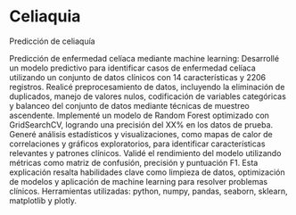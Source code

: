 # Celiaquia
Predicción de celiaquía

Predicción de enfermedad celíaca mediante machine learning:
Desarrollé un modelo predictivo para identificar casos de enfermedad celíaca utilizando un conjunto de datos clínicos con 14 características y 2206 registros.
Realicé preprocesamiento de datos, incluyendo la eliminación de duplicados, manejo de valores nulos, codificación de variables categóricas y balanceo del conjunto de datos mediante técnicas de muestreo ascendente.
Implementé un modelo de Random Forest optimizado con GridSearchCV, logrando una precisión del XX% en los datos de prueba.
Generé análisis estadísticos y visualizaciones, como mapas de calor de correlaciones y gráficos exploratorios, para identificar características relevantes y patrones clínicos.
Validé el rendimiento del modelo utilizando métricas como matriz de confusión, precisión y puntuación F1.
Esta explicación resalta habilidades clave como limpieza de datos, optimización de modelos y aplicación de machine learning para resolver problemas clínicos.
Herramientas utilizadas: python, numpy, pandas, seaborn, sklearn, matplotlib y plotly.
